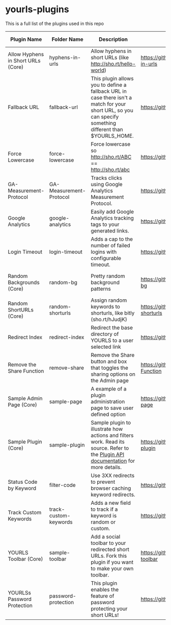 # yourls-plugins

This is a full list of the plugins used in this repo

| Plugin Name                        | Folder Name             | Description                                                                                                                                                                  | Source                                                                     | License               | Last Check              | Status   |
| ---------------------------------- | ----------------------- | ---------------------------------------------------------------------------------------------------------------------------------------------------------------------------- | -------------------------------------------------------------------------- | --------------------- | ----------------------- | -------- |
| Allow Hyphens in Short URLs (Core) | hyphens-in-urls         | Allow hyphens in short URLs (like http://sho.rt/hello-world)                                                                                                                 | https://github.com/YOURLS/YOURLS/tree/master/user/plugins/hyphens-in-urls  | The MIT License (MIT) | 841999a on Apr 7, 2013  | Active   |
| Fallback URL                       | fallback-url            | This plugin allows you to define a fallback URL in case there isn't a match for your short URL, so you can specify something different than $YOURLS_HOME.                    | https://github.com/ozh/yourls-fallback-url/                                |                       | 1415b16 on Mar 21, 2020 | Active   |
| Force Lowercase                    | force-lowercase         | Force lowercase so http://sho.rt/ABC == http://sho.rt/abc                                                                                                                    | https://github.com/YOURLS/force-lowercase                                  |                       | 058aa8a on Nov 16, 2012 | Active   |
| GA-Measurement-Protocol            | GA-Measurement-Protocol | Tracks clicks using Google Analytics Measurement Protocol.                                                                                                                   | https://github.com/powerthazan/YOURS-GA-MP-Tracking                        | The MIT License (MIT) | d30b7f1 on Dec 16, 2019 | Active   |
| Google Analytics                   | google-analytics        | Easily add Google Analytics tracking tags to your generated links.                                                                                                           | https://github.com/katzwebservices/google-analytics-for-yourls             |                       | 89bb9e4 on May 20, 2015 | Active   |
| Login Timeout                      | login-timeout           | Adds a cap to the number of failed logins with configurable timeout.                                                                                                         | https://github.com/reanimus/yourls-login-timeout                           | BSD 2-Clause License  | 1a8eee5 on Apr 1, 2019  | Active   |
| Random Backgrounds (Core)          | random-bg               | Pretty random background patterns                                                                                                                                            | https://github.com/YOURLS/YOURLS/tree/master/user/plugins/random-bg        | The MIT License (MIT) | 9e2efb6 on Apr 18, 2017 | Active   |
| Random ShortURLs (Core)            | random-shorturls        | Assign random keywords to shorturls, like bitly (sho.rt/hJudjK)                                                                                                              | https://github.com/YOURLS/YOURLS/tree/master/user/plugins/random-shorturls | The MIT License (MIT) | 2190856 on Oct 17, 2020 | Active   |
| Redirect Index                     | redirect-index          | Redirect the base directory of YOURLS to a user selected link                                                                                                                | https://github.com/tomslominski/yourls-redirect-index                      | The MIT License (MIT) | e0b3cc5 on Jan 4, 2021  | Active   |
| Remove the Share Function          | remove-share            | Remove the Share button and box that toggles the sharing options on the Admin page                                                                                           | https://github.com/seandrickson/YOURLS-Remove-the-Share-Function           |                       | d235e02 on May 3, 2013  | Active   |
| Sample Admin Page (Core)           | sample-page             | A example of a plugin administration page to save user defined option                                                                                                        | https://github.com/YOURLS/YOURLS/tree/master/user/plugins/sample-page      | The MIT License (MIT) | 6dc5423 on May 15, 2020 | Inactive |
| Sample Plugin (Core)               | sample-plugin           | Sample plugin to illustrate how actions and filters work. Read its source. Refer to the <a href="http://yourls.org/pluginapi">Plugin API documentation</a> for more details. | https://github.com/YOURLS/YOURLS/tree/master/user/plugins/sample-plugin    | The MIT License (MIT) | 3438b06 on Nov 1, 2014  | Inactive |
| Status Code by Keyword             | filter-code             | Use 3XX redirects to prevent browser caching keyword redirects.                                                                                                              | https://github.com/ShredCode/YOURLS-filter-code                            | The MIT License (MIT) | 7073fb9 on Oct 8, 2020  | Inactive |
| Track Custom Keywords              | track-custom-keywords   | Adds a new field to track if a keyword is random or custom.                                                                                                                  | https://github.com/timcrockford/track-custom-keywords                      |                       | c989cf7 on Apr 26, 2015 | Active   |
| YOURLS Toolbar (Core)              | sample-toolbar          | Add a social toolbar to your redirected short URLs. Fork this plugin if you want to make your own toolbar.                                                                   | https://github.com/YOURLS/YOURLS/tree/master/user/plugins/sample-toolbar   | The MIT License (MIT) | fe48418 on Feb 9, 2021  | Inactive |
| YOURLSs Password Protection        | password-protection     | This plugin enables the feature of password protecting your short URLs!                                                                                                      | https://github.com/MatthewC/yourls-password-protection                     | The MIT License (MIT) | d30b7f1 on Dec 16, 2019 | Inactive |
